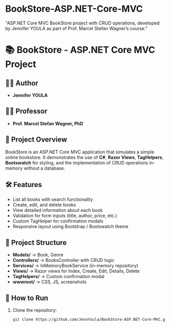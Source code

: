 # BookStore-ASP.NET-Core-MVC
"ASP.NET Core MVC BookStore project with CRUD operations, developed by Jennifer YOULA as part of Prof. Marcel Stefan Wagner’s course."

# 📚 BookStore - ASP.NET Core MVC Project

## 👩‍💻 Author
- **Jennifer YOULA**

## 👨‍🏫 Professor
- **Prof. Marcel Stefan Wagner, PhD**

## 📖 Project Overview
BookStore is an ASP.NET Core MVC application that simulates a simple online bookstore.
It demonstrates the use of **C#**, **Razor Views**, **TagHelpers**, **Bootswatch** for styling, and
the implementation of CRUD operations in-memory without a database.

## 🛠️ Features
- List all books with search functionality
- Create, edit, and delete books
- View detailed information about each book
- Validation for form inputs (title, author, price, etc.)
- Custom TagHelper for confirmation modals
- Responsive layout using Bootstrap / Bootswatch theme

## 📂 Project Structure
- **Models/** → Book, Genre  
- **Controllers/** → BooksController with CRUD logic  
- **Services/** → InMemoryBookService (in-memory repository)  
- **Views/** → Razor views for Index, Create, Edit, Details, Delete  
- **TagHelpers/** → Custom confirmation modal  
- **wwwroot/** → CSS, JS, screenshots  

## 🚀 How to Run
1. Clone the repository:
   ```bash
   git clone https://github.com/JennYoula/BookStore-ASP.NET-Core-MVC.git

